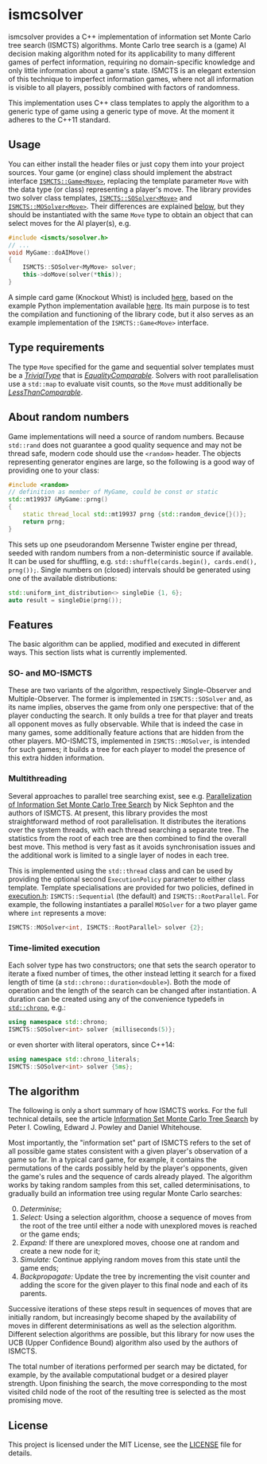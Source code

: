 # ismcsolver
ismcsolver provides a C++ implementation of information set Monte Carlo tree search (ISMCTS) algorithms. Monte Carlo tree search is a (game) AI decision making algorithm noted for its applicability to many different games of perfect information, requiring no domain-specific knowledge and only little information about a game's state. ISMCTS is an elegant extension of this technique to imperfect information games, where not all information is visible to all players, possibly combined with factors of randomness.

This implementation uses C++ class templates to apply the algorithm to a generic type of game using a generic type of move. At the moment it adheres to the C++11 standard.

## Usage
You can either install the header files or just copy them into your project sources. Your game (or engine) class should implement the abstract interface [`ISMCTS::Game<Move>`][game], replacing the template parameter `Move` with the data type (or class) representing a player's move. The library provides two solver class templates, [`ISMCTS::SOSolver<Move>`][SO] and [`ISMCTS::MOSolver<Move>`][MO]. Their differences are explained [below](#features), but they should be instantiated with the same `Move` type to obtain an object that can select moves for the AI player(s), e.g.
```cpp
#include <ismcts/sosolver.h>
// ...
void MyGame::doAIMove()
{
    ISMCTS::SOSolver<MyMove> solver;
    this->doMove(solver(*this));
}
```
A simple card game (Knockout Whist) is included [here](test), based on the example Python implementation available [here][py]. Its main purpose is to test the compilation and functioning of the library code, but it also serves as an example implementation of the `ISMCTS::Game<Move>` interface.

[game]: include/ismcts/game.h
[SO]: include/ismcts/sosolver.h
[MO]: include/ismcts/mosolver.h
[py]: https://gist.github.com/kjlubick/8ea239ede6a026a61f4d

## Type requirements
The type `Move` specified for the game and sequential solver templates must be a *[TrivialType]* that is *[EqualityComparable]*. Solvers with root parallelisation use a `std::map` to evaluate visit counts, so the `Move` must additionally be *[LessThanComparable]*.

[TrivialType]: https://en.cppreference.com/w/cpp/named_req/TrivialType
[EqualityComparable]: https://en.cppreference.com/w/cpp/named_req/EqualityComparable
[LessThanComparable]: https://en.cppreference.com/w/cpp/named_req/LessThanComparable

## About random numbers
Game implementations will need a source of random numbers. Because `std::rand` does not guarantee a good quality sequence and may not be thread safe, modern code should use the `<random>` header. The objects representing generator engines are large, so the following is a good way of providing one to your class:
```cpp
#include <random>
// definition as member of MyGame, could be const or static
std::mt19937 &MyGame::prng()
{
    static thread_local std::mt19937 prng {std::random_device{}()};
    return prng;
}
```
This sets up one pseudorandom Mersenne Twister engine per thread, seeded with random numbers from a non-deterministic source if available. It can be used for shuffling, e.g. `std::shuffle(cards.begin(), cards.end(), prng());`. Single numbers on (closed) intervals should be generated using one of the available distributions:
```cpp
std::uniform_int_distribution<> singleDie {1, 6};
auto result = singleDie(prng());
```

## Features
The basic algorithm can be applied, modified and executed in different ways. This section lists what is currently implemented.

### SO- and MO-ISMCTS
These are two variants of the algorithm, respectively Single-Observer and Multiple-Observer. The former is implemented in `ISMCTS::SOSolver` and, as its name implies, observes the game from only one perspective: that of the player conducting the search. It only builds a tree for that player and treats all opponent moves as fully observable. While that is indeed the case in many games, some additionally feature actions that are hidden from the other players. MO-ISMCTS, implemented in `ISMCTS::MOSolver`, is intended for such games; it builds a tree for each player to model the presence of this extra hidden information.

### Multithreading
Several approaches to parallel tree searching exist, see e.g. [Parallelization of Information Set Monte Carlo Tree Search][par] by Nick Sephton and the authors of ISMCTS. At present, this library provides the most straightforward method of root parallelisation. It distributes the iterations over the system threads, with each thread searching a separate tree. The statistics from the root of each tree are then combined to find the overall best move. This method is very fast as it avoids synchronisation issues and the additional work is limited to a single layer of nodes in each tree.

This is implemented using the `std::thread` class and can be used by providing the optional second `ExecutionPolicy` parameter to either class template. Template specialisations are provided for two policies, defined in [execution.h]: `ISMCTS::Sequential` (the default) and `ISMCTS::RootParallel`. For example, the following instantiates a parallel `MOSolver` for a two player game where `int` represents a move:
```cpp
ISMCTS::MOSolver<int, ISMCTS::RootParallel> solver {2};
```
[execution.h]: include/execution.h
[par]: https://www-users.cs.york.ac.uk/~nsephton/papers/wcci2014-ismcts-parallelization.pdf

### Time-limited execution
Each solver type has two constructors; one that sets the search operator to iterate a fixed number of times, the other instead letting it search for a fixed length of time (a `std::chrono::duration<double>`). Both the mode of operation and the length of the search can be changed after instantiation. A duration can be created using any of the convenience typedefs in [`std::chrono`][chrono], e.g.:

```cpp
using namespace std::chrono;
ISMCTS::SOSolver<int> solver {milliseconds(5)};
```
or even shorter with literal operators, since C++14:
```cpp
using namespace std::chrono_literals;
ISMCTS::SOSolver<int> solver {5ms};
```
[chrono]: https://en.cppreference.com/w/cpp/header/chrono

## The algorithm
The following is only a short summary of how ISMCTS works. For the full technical details, see the article [Information Set Monte Carlo Tree Search][ISMCTS] by Peter I. Cowling, Edward J. Powley and Daniel Whitehouse.

Most importantly, the "information set" part of ISMCTS refers to the set of all possible game states consistent with a given player's observation of a game so far. In a typical card game, for example, it contains the permutations of the cards possibly held by the player's opponents, given the game's rules and the sequence of cards already played. The algorithm works by taking random samples from this set, called determinisations, to gradually build an information tree using regular Monte Carlo searches:

0. *Determinise*;
1. *Select:* Using a selection algorithm, choose a sequence of moves from the root of the tree until either a node with unexplored moves is reached or the game ends;
2. *Expand:* If there are unexplored moves, choose one at random and create a new node for it;
3. *Simulate:* Continue applying random moves from this state until the game ends;
4. *Backpropagate:* Update the tree by incrementing the visit counter and adding the score for the given player to this final node and each of its parents.

Successive iterations of these steps result in sequences of moves that are initially random, but increasingly become shaped by the availability of moves in different determinisations as well as the selection algorithm. Different selection algorithms are possible, but this library for now uses the UCB (Upper Confidence Bound) algorithm also used by the authors of ISMCTS.

The total number of iterations performed per search may be dictated, for example, by the available computational budget or a desired player strength. Upon finishing the search, the move corresponding to the most visited child node of the root of the resulting tree is selected as the most promising move.

[ISMCTS]: https://pure.york.ac.uk/portal/files/13014166/CowlingPowleyWhitehouse2012.pdf

## License
This project is licensed under the MIT License, see the [LICENSE](LICENSE) file for details.

